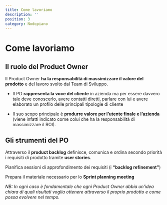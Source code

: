 ```yaml
---
title: Come lavoriamo
description: ''
position: 3
category: Nodopiano
---
```

# Come lavoriamo

## Il ruolo del Product Owner
Il Product Owner **ha la responsabilità di massimizzare il valore del prodotto** e del lavoro svolto dal Team di Sviluppo.

* Il PO **rappresenta la voce del cliente** in azienda ma per essere davvero tale deve conoscerlo, avere contatti diretti, parlare con lui e avere elaborato un profilo delle principali tipologie di cliente

* Il suo scopo principale è **produrre valore per l’utente finale e l’azienda** (viene infatti indicato come colui che ha la responsabilità di massimizzare il ROI).

## Gli strumenti del PO

Attraverso il **product backlog** definisce, comunica e ordina secondo priorità i requisiti di prodotto tramite **user stories**.

Pianifica sessioni di approfondimento dei requisiti (i **“backlog refinement”**)

Prepara il materiale necessario per lo **Sprint planning meeting**

_NB: In ogni caso è fondamentale che ogni Product Owner abbia un’idea chiara di quali risultati voglia ottenere attraverso il proprio prodotto e come possa evolvere nel tempo._